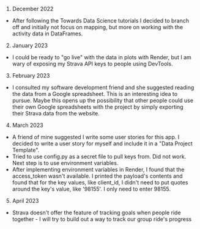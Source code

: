 1. December 2022
- After following the Towards Data Science tutorials I decided to branch off and initially not focus on mapping, but more on working with the activity data in DataFrames.
2. January 2023
- I could be ready to "go live" with the data in plots with Render, but I am wary of exposing my Strava API keys to people using DevTools.
3. February 2023
- I consulted my software development friend and she suggested reading the data from a Google spreadsheet. This is an interesting idea to pursue. Maybe this opens up the possibility that other people could use their own Google spreadsheets with the project by simply exporting their Strava data from the website.
4. March 2023
- A friend of mine suggested I write some user stories for this app. I decided to write a user story for myself and include it in a "Data Project Template".
- Tried to use config.py as a secret file to pull keys from. Did not work. Next step is to use environment variables.
- After implementing environment variables in Render, I found that the access_token wasn't available. I printed the payload's contents and found that for the key values, like client_id, I didn't need to put quotes around the key's value, like '98155'. I only need to enter 98155.
5. April 2023
- Strava doesn't offer the feature of tracking goals when people ride together - I will try to build out a way to track our group ride's progress

